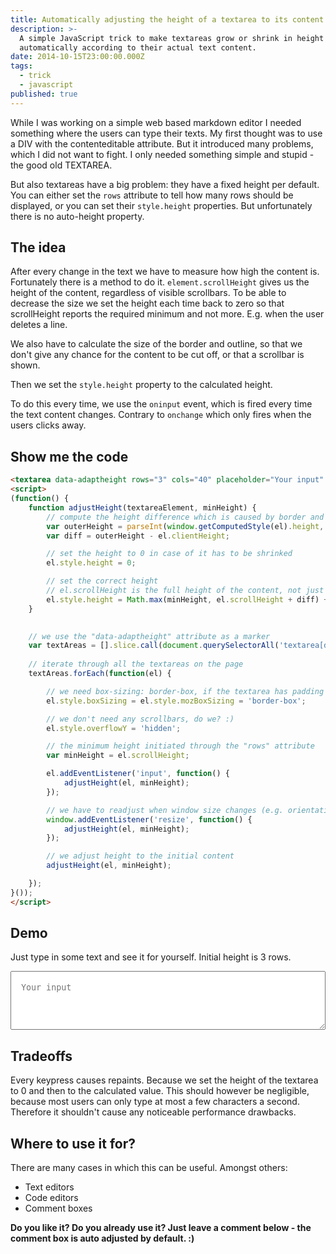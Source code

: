 ```yaml
---
title: Automatically adjusting the height of a textarea to its content text
description: >-
  A simple JavaScript trick to make textareas grow or shrink in height
  automatically according to their actual text content.
date: 2014-10-15T23:00:00.000Z
tags:
  - trick
  - javascript
published: true
---
```


While I was working on a simple web based markdown editor I needed something where the users can type their texts. My first thought was to use a DIV with the contenteditable attribute. But it introduced many problems, which I did not want to fight. I only needed something simple and stupid - the good old TEXTAREA.

<!-- readmore -->

But also textareas have a big problem: they have a fixed height per default.
You can either set the `rows` attribute to tell how many rows should be displayed, or you can set their `style.height` properties.
But unfortunately there is no auto-height property.

## The idea
After every change in the text we have to measure how high the content is. Fortunately there is a method to do it.
`element.scrollHeight` gives us the height of the content, regardless of visible scrollbars.
To be able to decrease the size we set the height each time back to zero so that scrollHeight reports the required minimum and not more.
E.g. when the user deletes a line.

We also have to calculate the size of the border and outline, so that we don't give any chance for the content to be cut off, or that a scrollbar is shown.

Then we set the `style.height` property to the calculated height.

To do this every time, we use the `oninput` event, which is fired every time the text content changes.
Contrary to `onchange` which only fires when the users clicks away.


## Show me the code
```html
<textarea data-adaptheight rows="3" cols="40" placeholder="Your input" style="padding: 16px; line-height: 1.5;"></textarea>
<script>
(function() {
    function adjustHeight(textareaElement, minHeight) {
        // compute the height difference which is caused by border and outline
        var outerHeight = parseInt(window.getComputedStyle(el).height, 10);
        var diff = outerHeight - el.clientHeight;

        // set the height to 0 in case of it has to be shrinked
        el.style.height = 0;

        // set the correct height
        // el.scrollHeight is the full height of the content, not just the visible part
        el.style.height = Math.max(minHeight, el.scrollHeight + diff) + 'px';
    }

    
    // we use the "data-adaptheight" attribute as a marker
    var textAreas = [].slice.call(document.querySelectorAll('textarea[data-adaptheight]'));
    
    // iterate through all the textareas on the page
    textAreas.forEach(function(el) {

        // we need box-sizing: border-box, if the textarea has padding
        el.style.boxSizing = el.style.mozBoxSizing = 'border-box';

        // we don't need any scrollbars, do we? :)
        el.style.overflowY = 'hidden';

        // the minimum height initiated through the "rows" attribute
        var minHeight = el.scrollHeight;

        el.addEventListener('input', function() {
            adjustHeight(el, minHeight);
        });

        // we have to readjust when window size changes (e.g. orientation change)
        window.addEventListener('resize', function() {
            adjustHeight(el, minHeight);
        });

        // we adjust height to the initial content
        adjustHeight(el, minHeight);

    });
}());
</script>
```

## Demo
Just type in some text and see it for yourself. Initial height is 3 rows.

<textarea data-adaptheight rows="3" cols="40" placeholder="Your input" style="padding: 16px; line-height: 1.5; width: 100%; display: block;"></textarea>
<script>
(function() {
    function adjustHeight(textareaElement, minHeight) {
        var diff = parseInt(window.getComputedStyle(el).height, 10) - el.clientHeight;
        el.style.height = 0;
        el.style.height = Math.max(minHeight, el.scrollHeight + diff) + 'px';
    }

    var textAreas = document.querySelectorAll('textarea[data-adaptheight]');
    
    for (var i = 0, l = textAreas.length; i < l; i++) {
        var el = textAreas[i];
        el.style.boxSizing = el.style.mozBoxSizing = 'border-box';
        el.style.overflowY = 'hidden';
        var minHeight = el.scrollHeight;

        el.addEventListener('input', function() { adjustHeight(el, minHeight); });
        window.addEventListener('resize', function() { adjustHeight(el, minHeight); });

        adjustHeight(el, minHeight);
    }
}());
</script>

## Tradeoffs
Every keypress causes repaints. Because we set the height of the textarea to 0 and then to the calculated value.
This should however be negligible, because most users can only type at most a few characters a second.
Therefore it shouldn't cause any noticeable performance drawbacks.

## Where to use it for?
There are many cases in which this can be useful. Amongst others:
- Text editors
- Code editors
- Comment boxes

**Do you like it? Do you already use it? Just leave a comment below - the comment box is auto adjusted by default. :)**
